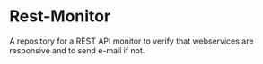 # Rest-Monitor
A repository for a REST API monitor to verify that webservices are responsive and to send e-mail if not.
